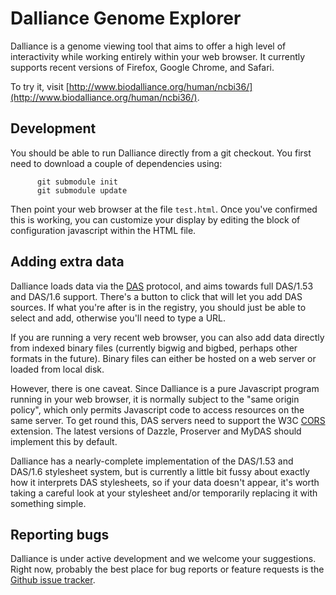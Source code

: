 Dalliance Genome Explorer
=========================

Dalliance is a genome viewing tool that aims to offer a high
level of interactivity while working entirely within your web
browser. It currently supports recent versions of Firefox, Google
Chrome, and Safari.

To try it, visit [http://www.biodalliance.org/human/ncbi36/](http://www.biodalliance.org/human/ncbi36/).

Development
-----------

You should be able to run Dalliance directly from a git checkout.  You
first need to download a couple of dependencies using:

          git submodule init
          git submodule update

Then point your web browser at the file `test.html`.  Once you've
confirmed this is working, you can customize your display by editing
the block of configuration javascript within the HTML file.

Adding extra data
-----------------

Dalliance loads data via the [DAS](http://biodas.org/) protocol, and
aims towards full DAS/1.53 and DAS/1.6 support.  There's a button to
click that will let you add DAS sources.  If what you're after is in
the registry, you should just be able to select and add, otherwise
you'll need to type a URL.

If you are running a very recent web browser, you can also add data
directly from indexed binary files (currently bigwig and bigbed, perhaps
other formats in the future).  Binary files can either be hosted on a
web server or loaded from local disk.

However, there is one caveat.  Since Dalliance is a pure Javascript
program running in your web browser, it is normally subject to the
"same origin policy", which only permits Javascript code to access
resources on the same server.  To get round this, DAS servers need to
support the W3C [CORS](http://www.w3.org/TR/cors/) extension.  The
latest versions of Dazzle, Proserver and MyDAS should implement this by
default.

Dalliance has a nearly-complete implementation of the DAS/1.53 and
DAS/1.6 stylesheet system, but is currently a little bit fussy about
exactly how it interprets DAS stylesheets, so if your data doesn't
appear, it's worth taking a careful look at your stylesheet and/or
temporarily replacing it with something simple.

Reporting bugs
--------------

Dalliance is under active development and we welcome your suggestions.
Right now, probably the best place for bug reports or feature requests
is the [Github issue tracker](http://github.com/dasmoth/dalliance).